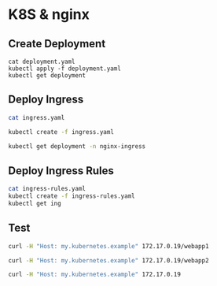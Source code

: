 # K8S & nginx

## Create Deployment

```
cat deployment.yaml
kubectl apply -f deployment.yaml
kubectl get deployment

```

## Deploy Ingress

```bash
cat ingress.yaml

kubectl create -f ingress.yaml

kubectl get deployment -n nginx-ingress
```

## Deploy Ingress Rules

```bash
cat ingress-rules.yaml
kubectl create -f ingress-rules.yaml
kubectl get ing
```

## Test

```bash
curl -H "Host: my.kubernetes.example" 172.17.0.19/webapp1

curl -H "Host: my.kubernetes.example" 172.17.0.19/webapp2

curl -H "Host: my.kubernetes.example" 172.17.0.19
```